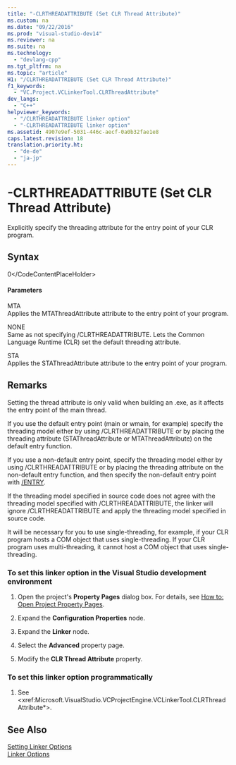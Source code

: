 ```yaml
---
title: "-CLRTHREADATTRIBUTE (Set CLR Thread Attribute)"
ms.custom: na
ms.date: "09/22/2016"
ms.prod: "visual-studio-dev14"
ms.reviewer: na
ms.suite: na
ms.technology: 
  - "devlang-cpp"
ms.tgt_pltfrm: na
ms.topic: "article"
H1: "/CLRTHREADATTRIBUTE (Set CLR Thread Attribute)"
f1_keywords: 
  - "VC.Project.VCLinkerTool.CLRThreadAttribute"
dev_langs: 
  - "C++"
helpviewer_keywords: 
  - "/CLRTHREADATTRIBUTE linker option"
  - "-CLRTHREADATTRIBUTE linker option"
ms.assetid: 4907e9ef-5031-446c-aecf-0a0b32fae1e8
caps.latest.revision: 18
translation.priority.ht: 
  - "de-de"
  - "ja-jp"
---
```

# -CLRTHREADATTRIBUTE (Set CLR Thread Attribute)
Explicitly specify the threading attribute for the entry point of your CLR program.  
  
## Syntax  
  
<CodeContentPlaceHolder>0\</CodeContentPlaceHolder>  
#### Parameters  
 MTA  
 Applies the MTAThreadAttribute attribute to the entry point of your program.  
  
 NONE  
 Same as not specifying /CLRTHREADATTRIBUTE.  Lets the Common Language Runtime (CLR) set the default threading attribute.  
  
 STA  
 Applies the STAThreadAttribute attribute to the entry point of your program.  
  
## Remarks  
 Setting the thread attribute is only valid when building an .exe, as it affects the entry point of the main thread.  
  
 If you use the default entry point (main or wmain, for example) specify the threading model either by using /CLRTHREADATTRIBUTE or by placing the threading attribute (STAThreadAttribute or MTAThreadAttribute) on the default entry function.  
  
 If you use a non-default entry point, specify the threading model either by using /CLRTHREADATTRIBUTE or by placing the threading attribute on the non-default entry function, and then specify the non-default entry point with [/ENTRY](../vs140/-entry--entry-point-symbol-.md).  
  
 If the threading model specified in source code does not agree with the threading model specified with /CLRTHREADATTRIBUTE, the linker will ignore /CLRTHREADATTRIBUTE and apply the threading model specified in source code.  
  
 It will be necessary for you to use single-threading, for example, if your CLR program hosts a COM object that uses single-threading.  If your CLR program uses multi-threading, it cannot host a COM object that uses single-threading.  
  
### To set this linker option in the Visual Studio development environment  
  
1.  Open the project's **Property Pages** dialog box. For details, see [How to: Open Project Property Pages](../vs140/how-to--open-project-property-pages.md).  
  
2.  Expand the **Configuration Properties** node.  
  
3.  Expand the **Linker** node.  
  
4.  Select the **Advanced** property page.  
  
5.  Modify the **CLR Thread Attribute** property.  
  
### To set this linker option programmatically  
  
1.  See \<xref:Microsoft.VisualStudio.VCProjectEngine.VCLinkerTool.CLRThreadAttribute*>.  
  
## See Also  
 [Setting Linker Options](../vs140/setting-linker-options.md)   
 [Linker Options](../vs140/linker-options.md)